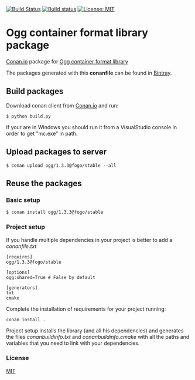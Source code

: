 [![Build Status](https://travis-ci.org/fogo/conan-ogg.svg)](https://travis-ci.org/fogo/conan-ogg)
[![Build status](https://ci.appveyor.com/api/projects/status/n3kftilciv1di9kq?svg=true)](https://ci.appveyor.com/project/fogo/conan-ogg)
[![License: MIT](https://img.shields.io/badge/License-MIT-yellow.svg)](https://opensource.org/licenses/MIT)

# Ogg container format library package

[Conan.io](https://conan.io) package for [Ogg container format library](https://www.xiph.org/ogg/)

The packages generated with this **conanfile** can be found in [Bintray](TODO).

## Build packages

Download conan client from [Conan.io](https://conan.io) and run:

    $ python build.py

If your are in Windows you should run it from a VisualStudio console in order to get "mc.exe" in path.

## Upload packages to server

    $ conan upload ogg/1.3.3@fogo/stable --all

## Reuse the packages

### Basic setup

    $ conan install ogg/1.3.3@fogo/stable

### Project setup

If you handle multiple dependencies in your project is better to add a *conanfile.txt*

    [requires]
    ogg/1.3.3@fogo/stable

    [options]
    ogg:shared=True # False by default

    [generators]
    txt
    cmake

Complete the installation of requirements for your project running:</small></span>

    conan install .

Project setup installs the library (and all his dependencies) and generates the files *conanbuildinfo.txt* and *conanbuildinfo.cmake* with all the paths and variables that you need to link with your dependencies.

### License
[MIT](LICENSE)
